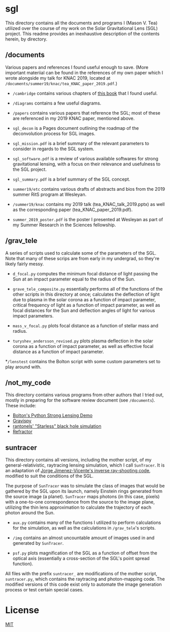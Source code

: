# sgl

This directory contains all the documents and programs I (Mason
V. Tea) utilized over the course of my work on the
Solar  Gravitational Lens (SGL) project.
This readme provides an inexhaustive description of the contents
herein, by directory.


## /documents

Various papers and references I found useful enough to save. (More
important materiial can be found in the references of my own
paper which I wrote alongside my talk for KNAC 2019, located
at ``/documents/summer19/knac/tea_KNAC_paper_2019.pdf``.)

* ``/cambridge`` contains various chapters of
[this book](http://www.cambridge.org/core_title/gb/461266)
that I found useful.

* ``/diagrams`` contains a few useful diagrams.

* ``/papers`` contains various papers that reference the SGL;
most of these are referenced in my 2019 KNAC paper, mentioned
above.

* ``sgl_decon`` is a Pages document outlining the roadmap of the
deconvolution process for SGL images.

* ``sgl_mission.pdf`` is a brief summary of the relevant
parameters to consider in regards to the SGL system.

* ``sgl_software.pdf`` is a review of various available softwares
for strong gravitational lensing, with a focus on their relevance
and usefulness to the SGL project.

* ``sgl_summary.pdf`` is a brief summary of the SGL concept.

* ``summer19/etc`` contains various drafts of abstracts and bios
from the 2019 summer RitS program at Wesleyan.

* ``/summer19/knac`` contains my 2019 talk
(tea_KNAC_talk_2019.pptx) as well as the corresponding paper
(tea_KNAC_paper_2019.pdf).

* ``summer_2019_poster.pdf`` is the poster I presented at
Wesleyan as part of my Summer Research in the Sciences fellowship.

## /grav_tele

A series of scripts used to calculate some of the parameters
of the SGL. Note that many of these scrips are from early in
my undergrad, so they're likely fairly messy.

* ``d_focal.py`` computes the minimum focal distance of light passing
the Sun at an impact parameter equal to the radius of the Sun.

* ``grave_tele_composite.py`` essentially performs all of the
functions of the other scripts in this directory at once; calculates
the deflection of light due to plasma in the solar
corona as a function of impact parameter, critical frequency of
light as a function of impact parameter, as well as focal
distances for the Sun and deflection angles of light for various
impact parameters.

* ``mass_v_focal.py`` plots focal distance as a function of stellar
mass and radius.

* ``turyshev_andersson_revised.py`` plots plasma deflection in the solar corona as a function of
impact parameter, as well as effective focal distance as a function
of impact parameter.

*``/lenstest`` contains the Bolton script with some custom parameters
set to play around with.

## /not_my_code

This directory contains various programs from other authors that
I tried out, mostly in preparing for the software review document
(see ``/documents``). These include:

- [Bolton's Python Strong Lensing Demo](http://www.physics.utah.edu/~bolton/python_lens_demo/)
- [Gravispy](https://github.com/cjayross/gravispy)
- [rantonels' "Starless" black hole simulation](http://rantonels.github.io/starless/)
- [Refractor](https://github.com/montefiore-ai/refractor)


## suntracer

This directory contains all versions, including the mother script,
of my general-relativistic, raytracing lensing simulation, which
I call ``SunTracer``. It is an adaptation of
[Jorge Jimenez-Vicente's inverse ray-shooting code](http://research.iac.es/winterschool/2012/media/IRS1.pdf),
modified to suit the conditions of the SGL.

The purpose of ``SunTracer``
was to simulate the class of images that would be gathered by
the SGL upon its launch, namely Einstein rings generated from
the source image (a planet). ``SunTracer`` maps photons (in
this case, pixels) with a one-to-one correspondence from the source
to the image plane, utilizing the thin lens approximation to
calculate the trajectory of each photon around the Sun.

* ``aux.py`` contains many of the functions I utilized to perform
calculations for the simulation, as well as the calculations
in ``/grav_tele``'s scripts.

* ``/img`` contains an almost uncountable amount of images used
in and generated by ``SunTracer``.

* ``psf.py`` plots magnification of the SGL as a function of
offset from the optical axis (essentially a cross-section
of the SGL's point spread function).

All files with the prefix ``suntracer_`` are modifications
of the mother script, ``suntracer.py``, which contains the raytracing
and photon-mapping code. The modified versions of this code
exist only to automate the image generation process or test
certain special cases.

# License

[MIT](https://choosealicense.com/licenses/mit/)
